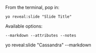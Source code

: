 From the terminal, pop in:

  ```yo reveal:slide "Slide Title"```

Available options:

 ```--markdown --attributes --notes```

yo reveal:slide "Cassandra" --markdown
